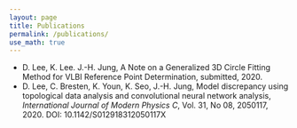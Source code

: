 ```yaml
---
layout: page
title: Publications
permalink: /publications/
use_math: true
---
```

- D. Lee, K. Lee. J.-H. Jung, A Note on a Generalized 3D Circle Fitting Method  for VLBI Reference Point Determination, submitted, 2020.
- D. Lee, C. Bresten, K. Youn, K. Seo, J.-H. Jung, Model discrepancy using topological data analysis and convolutional neural network analysis, *International Journal of Modern Physics C*, Vol. 31, No 08, 2050117, 2020. DOI: 10.1142/S012918312050117X
